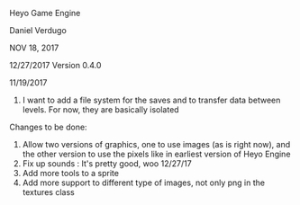 Heyo Game Engine

Daniel Verdugo

NOV 18, 2017


12/27/2017
Version	0.4.0

11/19/2017
1. I want to add a file system for the saves and to transfer data between levels. For now, they are basically isolated


Changes to be done:
1. Allow two versions of graphics, one to use images (as is right now), and the other version to use the pixels like in earliest version of Heyo Engine
2. Fix up sounds	: It's pretty good, woo 12/27/17
3. Add more tools to a sprite	
4. Add more support to different type of images, not only png in the textures class
